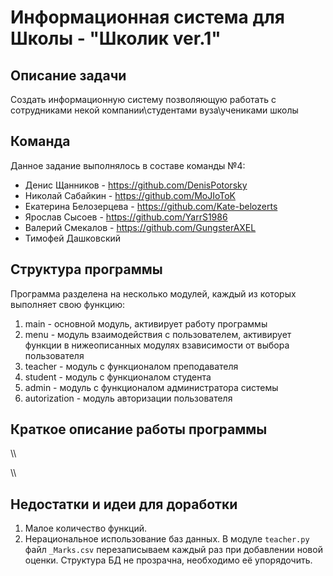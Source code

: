 # Информационная система для Школы - "Школик ver.1"


## Описание задачи

Создать информационную систему позволяющую работать с сотрудниками некой компании\студентами вуза\учениками школы


## Команда 

Данное задание выполнялось в составе команды №4:
- Денис Щанников - https://github.com/DenisPotorsky
- Николай Сабайкин - https://github.com/MoJIoToK
- Екатерина Белозерцева - https://github.com/Kate-belozerts
- Ярослав Сысоев - https://github.com/YarrS1986
- Валерий Смекалов - https://github.com/GungsterAXEL
- Тимофей Дашковский


## Структура программы

Программа разделена на несколько модулей, каждый из которых выполняет свою функцию:

1. main - основной модуль, активирует работу программы
2. menu - модуль взаимодействия с пользователем, активирует функции в нижеописанных модулях взависимости от выбора пользователя  
3. teacher - модуль с функционалом преподавателя
4. student - модуль с функционалом студента
5. admin - модуль с функционалом администратора системы
6. autorization - модуль авторизации пользователя

## Краткое описание работы программы

\\\

\\\

## Недостатки и идеи для доработки

1. Малое количество функций.
2. Нерациональное использование баз данных. В модуле `teacher.py` файл `_Marks.csv` перезаписываем каждый раз при добавлении новой оценки. Структура БД не прозрачна, необходимо её упорядочить.
